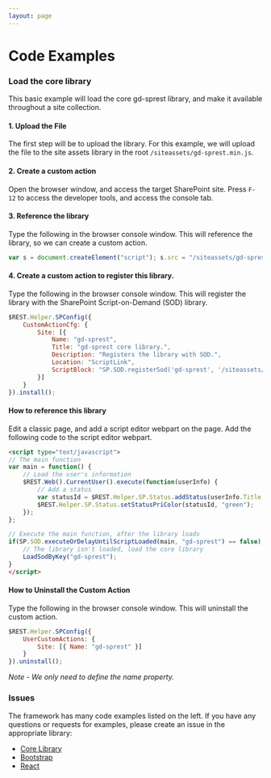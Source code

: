 ```yaml
---
layout: page
---
```

# Code Examples

### Load the core library

This basic example will load the core gd-sprest library, and make it available throughout a site collection.

#### 1. Upload the File

The first step will be to upload the library. For this example, we will upload the file to the site assets library in the root ```/siteassets/gd-sprest.min.js```.

#### 2. Create a custom action

Open the browser window, and access the target SharePoint site. Press ```F-12``` to access the developer tools, and access the console tab.

#### 3. Reference the library

Type the following in the browser console window. This will reference the library, so we can create a custom action.

```js
var s = document.createElement("script"); s.src = "/siteassets/gd-sprest.min.js"; document.head.appendChild(s);
```

#### 4. Create a custom action to register this library.

Type the following in the browser console window. This will register the library with the SharePoint Script-on-Demand (SOD) library.

```js
$REST.Helper.SPConfig({
    CustomActionCfg: {
        Site: [{
            Name: "gd-sprest",
            Title: "gd-sprest core library.",
            Description: "Registers the library with SOD.",
            Location: "ScriptLink",
            ScriptBlock: "SP.SOD.registerSod('gd-sprest', '/siteassets/gd-sprest.min.js');"
        }]
    }
}).install();
```

#### How to reference this library

Edit a classic page, and add a script editor webpart on the page. Add the following code to the script editor webpart.

```html
<script type="text/javascript">
// The main function
var main = function() {
    // Load the user's information
    $REST.Web().CurrentUser().execute(function(userInfo) {
        // Add a status
        var statusId = $REST.Helper.SP.Status.addStatus(userInfo.Title, "<i>$REST core library is now available</i>");
        $REST.Helper.SP.Status.setStatusPriColor(statusId, "green");
    });
};

// Execute the main function, after the library loads
if(SP.SOD.executeOrDelayUntilScriptLoaded(main, "gd-sprest") == false) {
    // The library isn't loaded, load the core library
    LoadSodByKey("gd-sprest");
}
</script>
```

#### How to Uninstall the Custom Action

Type the following in the browser console window. This will uninstall the custom action.

```js
$REST.Helper.SPConfig({
    UserCustomActions: {
        Site: [{ Name: "gd-sprest" }]
    }
}).uninstall();
```

_Note - We only need to define the name property._

### Issues

The framework has many code examples listed on the left. If you have any questions or requests for examples, please create an issue in the appropriate library:

- [Core Library](https://github.com/gunjandatta/sprest/issues)
- [Bootstrap](https://github.com/gunjandatta/sprest-bs/issues)
- [React](https://github.com/gunjandatta/sprest-react/issues)